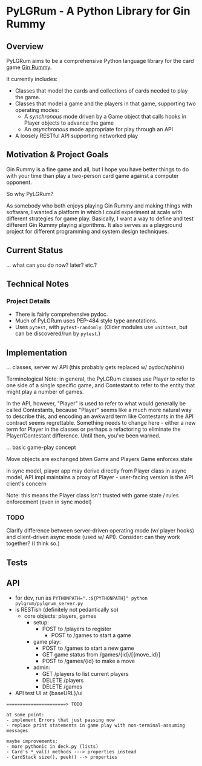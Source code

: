 # PyLGRum - A Python Library for Gin Rummy

## Overview

PyLGRum aims to be a comprehensive Python language library for the card game [Gin Rummy](https://en.wikipedia.org/wiki/Gin_rummy).

It currently includes:

* Classes that model the cards and collections of cards needed to play the game.
* Classes that model a game and the players in that game, supporting two operating modes:
  * A *synchronous* mode driven by a Game object that calls hooks in Player objects to advance the game
  * An *asynchronous* mode appropriate for play through an API
* A loosely RESTful API supporting networked play

## Motivation & Project Goals

Gin Rummy is a fine game and all, but I hope you have better things to do with your time than play a two-person card game against a computer opponent.

So why PyLGRum?

As somebody who both enjoys playing Gin Rummy and making things with software, I wanted a platform in which I could experiment at scale with different strategies for game play. Basically, I want a way to define and test different Gin Rummy playing algorithms. It also serves as a playground project for different programming and system design techniques.

## Current Status

... what can you do now? later? etc.?

## Technical Notes

### Project Details

* There is fairly comprehensive pydoc.
* Much of PyLGRum uses PEP-484 style type annotations.
* Uses `pytest`, with `pytest-randomly`. (Older modules use `unittest`, but can be discovered/run by `pytest`.)

## Implementation

... classes, server w/ API (this probably gets replaced w/ pydoc/sphinx)

Terminological Note: in general, the PyLGRum classes use Player to refer to one side
of a single specific game, and Contestant to refer to the entity that might play a
number of games.

In the API, however, "Player" is used to refer to what would generally be called
Contestants, because "Player" seems like a much more natural way to describe this, and
encoding an awkward term like Contestants in the API contract seems regrettable. Something
needs to change here - either a new term for Player in the classes or perhaps a refactoring
to eliminate the Player/Contestant difference. Until then, you've been warned.

...
basic game-play concept

Move objects are exchanged btwn Game and Players
Game enforces state

in sync model, player app may derive directly from Player class
in async model, API impl maintains a proxy of Player - user-facing version is the API client's concern

Note: this means the Player class isn't trusted with game state / rules enforcement (even in sync model)

### TODO

Clarify difference between server-driven operating mode (w/ player hooks) and client-driven
async mode (used w/ API). Consider: can they work together? (I think so.)

## Tests

## API

* for dev, run as `PYTHONPATH=".:${PYTHONPATH}" python pylgrum/pylgrum_server.py`
* is RESTish (definitely not pedantically so)
  * core objects: players, games
    * setup:
      * POST to /players to register
        * POST to /games to start a game
    * game play:
      * POST to /games to start a new game
      * GET game status from /games/{id}/[{move_id}]
      * POST to /games/{id} to make a move
    * admin:
      * GET /players to list current players
      * DELETE /players
      * DELETE /games
* API test UI at {baseURL}/ui

```text
======================> TODO

at some point:
- implement Errors that just passing now
- replace print statements in game play with non-terminal-assuming messages

maybe improvements:
- more pythonic in deck.py (lists)
- Card's *_val() methods ---> properties instead
- CardStack size(), peek() --> properties

```
